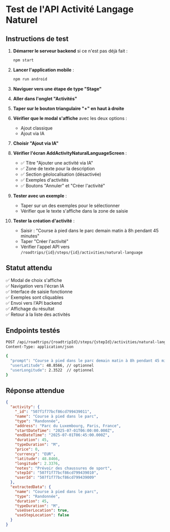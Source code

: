 # Test de l'API Activité Langage Naturel

## Instructions de test

1. **Démarrer le serveur backend** si ce n'est pas déjà fait :
   ```bash
   npm start
   ```

2. **Lancer l'application mobile** :
   ```bash
   npm run android
   ```

3. **Naviguer vers une étape de type "Stage"**

4. **Aller dans l'onglet "Activités"**

5. **Taper sur le bouton triangulaire "+" en haut à droite**

6. **Vérifier que le modal s'affiche** avec les deux options :
   - Ajout classique
   - Ajout via IA

7. **Choisir "Ajout via IA"**

8. **Vérifier l'écran AddActivityNaturalLanguageScreen** :
   - ✅ Titre "Ajouter une activité via IA"
   - ✅ Zone de texte pour la description
   - ✅ Section géolocalisation (désactivée)
   - ✅ Exemples d'activités
   - ✅ Boutons "Annuler" et "Créer l'activité"

9. **Tester avec un exemple** :
   - Taper sur un des exemples pour le sélectionner
   - Vérifier que le texte s'affiche dans la zone de saisie

10. **Tester la création d'activité** :
    - Saisir : "Course à pied dans le parc demain matin à 8h pendant 45 minutes"
    - Taper "Créer l'activité"
    - Vérifier l'appel API vers `/roadtrips/{id}/steps/{id}/activities/natural-language`

## Statut attendu

✅ Modal de choix s'affiche  
✅ Navigation vers l'écran IA  
✅ Interface de saisie fonctionne  
✅ Exemples sont cliquables  
✅ Envoi vers l'API backend  
✅ Affichage du résultat  
✅ Retour à la liste des activités

## Endpoints testés

```bash
POST /api/roadtrips/{roadtripId}/steps/{stepId}/activities/natural-language
Content-Type: application/json

{
  "prompt": "Course à pied dans le parc demain matin à 8h pendant 45 minutes",
  "userLatitude": 48.8566, // optionnel
  "userLongitude": 2.3522  // optionnel
}
```

## Réponse attendue

```json
{
  "activity": {
    "_id": "507f1f77bcf86cd799439011",
    "name": "Course à pied dans le parc",
    "type": "Randonnée",
    "address": "Parc du Luxembourg, Paris, France",
    "startDateTime": "2025-07-01T06:00:00.000Z",
    "endDateTime": "2025-07-01T06:45:00.000Z",
    "duration": 45,
    "typeDuration": "M",
    "price": 0,
    "currency": "EUR",
    "latitude": 48.8466,
    "longitude": 2.3376,
    "notes": "Prévoir des chaussures de sport",
    "stepId": "507f1f77bcf86cd799439010",
    "userId": "507f1f77bcf86cd799439009"
  },
  "extractedData": {
    "name": "Course à pied dans le parc",
    "type": "Randonnée",
    "duration": 45,
    "typeDuration": "M",
    "useUserLocation": true,
    "useStepLocation": false
  }
}
```
